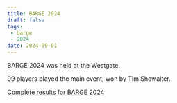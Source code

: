 ```yaml
---
title: BARGE 2024
draft: false
tags:
 - barge
 - 2024
date: 2024-09-01
---
```


BARGE 2024 was held at the Westgate.

99 players played the main event, won by Tim Showalter.

[Complete results for BARGE 2024](/barge/results/2024)
